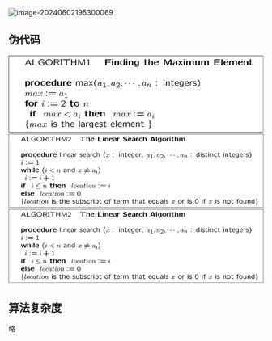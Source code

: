 ![image-20240602195300069](C:\Users\89620\AppData\Roaming\Typora\typora-user-images\image-20240602195300069.png)

## 伪代码

<img src="https://raw.githubusercontent.com/RimLutienpeist/image-hosting/main/image-20240602195332721.png" alt="image-20240602195332721" style="zoom:67%;" />

<img src="https://raw.githubusercontent.com/RimLutienpeist/image-hosting/main/image-20240602204922256.png" alt="image-20240602204922256" style="zoom:67%;" />

<img src="https://raw.githubusercontent.com/RimLutienpeist/image-hosting/main/image-20240602204930726.png" alt="image-20240602204930726" style="zoom:67%;" />

## 算法复杂度

略